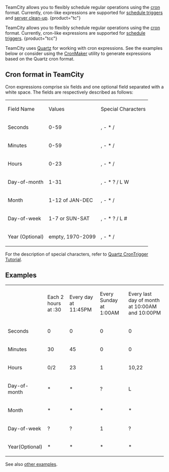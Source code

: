 [//]: # (title: Cron Expressions)
[//]: # (auxiliary-id: Cron Expressions in TeamCity)

TeamCity allows you to flexibly schedule regular operations using the [cron](https://en.wikipedia.org/wiki/Cron#Operators) format. Currently, cron-like expressions are supported for [schedule triggers](configuring-schedule-triggers.md) and [server clean-up](teamcity-data-clean-up.md#Server+Clean-up+Settings).
{product="tc"}

TeamCity allows you to flexibly schedule regular operations using the [cron](https://en.wikipedia.org/wiki/Cron#Operators) format. Currently, cron-like expressions are supported for [schedule triggers](configuring-schedule-triggers.md).
{product="tcc"}

TeamCity uses [Quartz](https://www.quartz-scheduler.org/) for working with cron expressions. See the examples below or consider using the [CronMaker](http://www.cronmaker.com/) utility to generate expressions based on the Quartz cron format.

## Cron format in TeamCity

Cron expressions comprise six fields and one optional field separated with a white space. The fields are respectively described as follows:

<table><tr>

<td>

Field Name


</td>

<td>

Values


</td>

<td>

Special Characters


</td></tr><tr>

<td>

Seconds


</td>

<td>

0\-59


</td>

<td>

, \- \* /


</td></tr><tr>

<td>

Minutes


</td>

<td>

0\-59


</td>

<td>

, \- \* /


</td></tr><tr>

<td>

Hours


</td>

<td>

0\-23


</td>

<td>

, \- \* /


</td></tr><tr>

<td>

Day\-of\-month


</td>

<td>

1\-31


</td>

<td>

, \- \* ? / L W


</td></tr><tr>

<td>

Month


</td>

<td>

1\-12 of JAN\-DEC


</td>

<td>

, \- \* /


</td></tr><tr>

<td>

Day\-of\-week


</td>

<td>

1\-7 or SUN\-SAT


</td>

<td>

, \- \* ? / L #


</td></tr><tr>

<td>

Year (Optional)


</td>

<td>

empty, 1970\-2099


</td>

<td>

, \- \* /


</td></tr></table>

For the description of special characters, refer to [Quartz CronTrigger Tutorial](https://www.quartz-scheduler.org/documentation/quartz-2.3.0/tutorials/crontrigger.html#special-characters).

## Examples

<table><tr>

<td>


</td>

<td>

Each 2 hours at :30


</td>

<td>

Every day at 11:45PM


</td>

<td>

Every Sunday at 1:00AM


</td>

<td>

Every last day of month at 10:00AM and 10:00PM


</td></tr><tr>

<td>

Seconds


</td>

<td>

0


</td>

<td>

0


</td>

<td>

0


</td>

<td>

0


</td></tr><tr>

<td>

Minutes


</td>

<td>

30


</td>

<td>

45


</td>

<td>

0


</td>

<td>

0


</td></tr><tr>

<td>

Hours


</td>

<td>

0/2


</td>

<td>

23


</td>

<td>

1


</td>

<td>

10,22


</td></tr><tr>

<td>

Day\-of\-month


</td>

<td>

\*


</td>

<td>

\*


</td>

<td>

?


</td>

<td>

L


</td></tr><tr>

<td>

Month


</td>

<td>

\*


</td>

<td>

\*


</td>

<td>

\*


</td>

<td>

\*


</td></tr><tr>

<td>

Day\-of\-week


</td>

<td>

?


</td>

<td>

?


</td>

<td>

1


</td>

<td>

?


</td></tr><tr>

<td>

Year(Optional)


</td>

<td>

\*


</td>

<td>

\*


</td>

<td>

\*


</td>

<td>

\*


</td></tr></table>

See also [other examples](https://www.quartz-scheduler.org/documentation/quartz-2.3.0/tutorials/tutorial-lesson-06.html).
